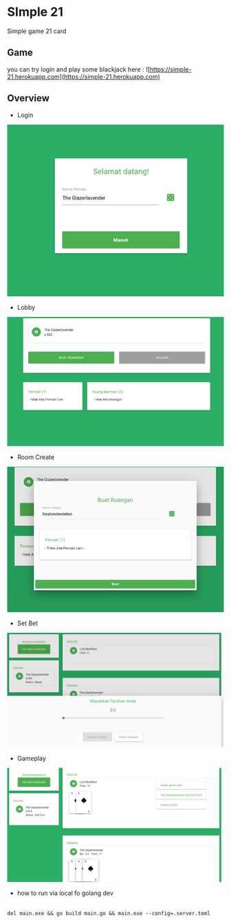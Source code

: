 # SImple 21

Simple game 21 card

## Game

you can try login and play some blackjack here : ![https://simple-21.herokuapp.com](https://simple-21.herokuapp.com)

## Overview

* Login

![GitHub Logo](/img/login.png)



* Lobby

![GitHub Logo](/img/lobby.png)



* Room Create

![GitHub Logo](/img/create_room.png)



* Set Bet

![GitHub Logo](/img/set_bet.png)



* Gameplay

![GitHub Logo](/img/gameplay.png)



* how to run via local fo golang dev

```

del main.exe && go build main.go && main.exe --config=.server.toml

```